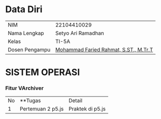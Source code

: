 # Data Diri

|  |  |
|--|--|
| NIM | 22104410029 |
| Nama Lengkap | Setyo Ari Ramadhan |
| Kelas | TI-5A |
| Dosen Pengampu | [Mohammad Faried Rahmat, S.ST., M.Tr.T](https://github.com/fariedrahmat) |

# SISTEM OPERASI
### Fitur VArchiver
|  |  |  |
|--|--|--|
|No| **Tugas | Detail |
| 1 | Pertemuan 2 p5.js | Praktek di p5.js |
